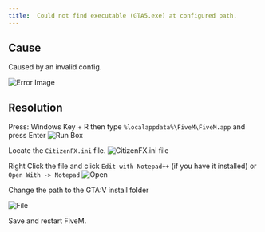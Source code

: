 ```yaml
---
title:  Could not find executable (GTA5.exe) at configured path.
---
```


Cause
-------

Caused by an invalid config.

![Error Image](/could-not-find-executable.png)

Resolution
-------

Press: Windows Key + R then type `%localappdata%\FiveM\FiveM.app` and press Enter
![Run Box](/fivem.app.png)

Locate the `CitizenFX.ini` file.
![CitizenFX.ini file](/citizenfx.ini)

Right Click the file and click `Edit with Notepad++` (if you have it installed) or `Open With -> Notepad`
![Open](/citizenfx.ini.open-with.png)

Change the path to the GTA:V install folder

![File](/citizenfx.ini.path.png)

Save and restart FiveM.

